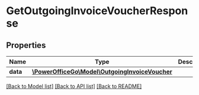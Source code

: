 # GetOutgoingInvoiceVoucherResponse

## Properties
Name | Type | Description | Notes
------------ | ------------- | ------------- | -------------
**data** | [**\PowerOfficeGo\Model\OutgoingInvoiceVoucher**](OutgoingInvoiceVoucher.md) |  | [optional] 

[[Back to Model list]](../README.md#documentation-for-models) [[Back to API list]](../README.md#documentation-for-api-endpoints) [[Back to README]](../README.md)


